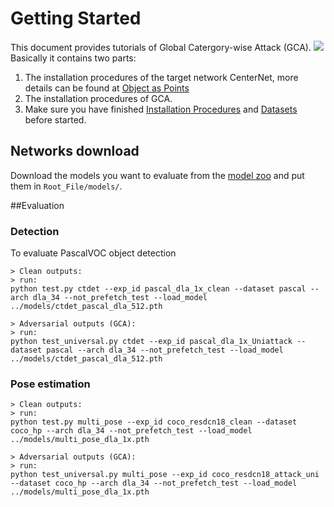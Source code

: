 # Getting Started
This document provides tutorials of Global Catergory-wise Attack (GCA).
![](fig1.png)
Basically it contains two parts:
1) The installation procedures of the target network CenterNet, more details can be found at [Object as Points](http://arxiv.org/abs/1904.07850)
2) The installation procedures of GCA.
3) Make sure you have finished [Installation Procedures](INSTALL.md) and [Datasets](DATA.md) before started.

## Networks download 
Download the models you want to evaluate from the [model zoo](MODEL_ZOO.md) and put them in `Root_File/models/`. 

##Evaluation
### Detection
To evaluate PascalVOC object detection
~~~
> Clean outputs:
> run:
python test.py ctdet --exp_id pascal_dla_1x_clean --dataset pascal --arch dla_34 --not_prefetch_test --load_model ../models/ctdet_pascal_dla_512.pth
~~~
~~~
> Adversarial outputs (GCA):
> run:
python test_universal.py ctdet --exp_id pascal_dla_1x_Uniattack --dataset pascal --arch dla_34 --not_prefetch_test --load_model ../models/ctdet_pascal_dla_512.pth
~~~
### Pose estimation
~~~
> Clean outputs:
> run:
python test.py multi_pose --exp_id coco_resdcn18_clean --dataset coco_hp --arch dla_34 --not_prefetch_test --load_model ../models/multi_pose_dla_1x.pth
~~~
~~~
> Adversarial outputs (GCA):
> run:
python test_universal.py multi_pose --exp_id coco_resdcn18_attack_uni --dataset coco_hp --arch dla_34 --not_prefetch_test --load_model ../models/multi_pose_dla_1x.pth
~~~


